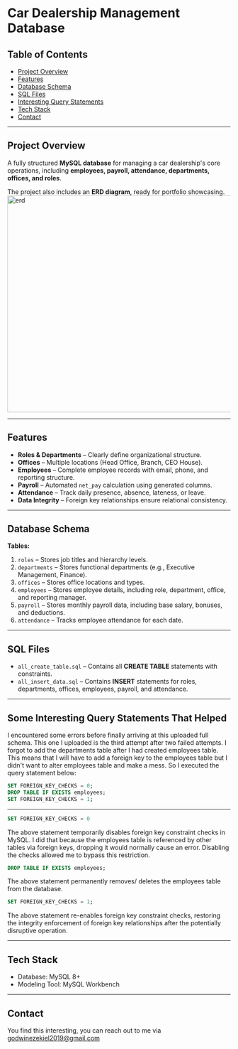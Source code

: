 # Car Dealership Management Database

## Table of Contents
- [Project Overview](#project-overview)
- [Features](#features)
- [Database Schema](#database-schema)
- [SQL Files](#sql-files)
- [Interesting Query Statements](#some-interesting-query-statements-that-helped)
- [Tech Stack](#tech-stack)
- [Contact](#contact)
---
## Project Overview
A fully structured **MySQL database** for managing a car dealership's core operations, including **employees, payroll, attendance, departments, offices, and roles**.

The project also includes an **ERD diagram**, ready for portfolio showcasing.
<img width="718" height="488" alt="erd" src="https://github.com/user-attachments/assets/3d1c3cd7-20f8-48ea-ae5d-dc35f1e47ca5" />

---

## Features
- **Roles & Departments** – Clearly define organizational structure.
- **Offices** – Multiple locations (Head Office, Branch, CEO House).
- **Employees** – Complete employee records with email, phone, and reporting structure.
- **Payroll** – Automated `net_pay` calculation using generated columns.
- **Attendance** – Track daily presence, absence, lateness, or leave.
- **Data Integrity** – Foreign key relationships ensure relational consistency.

---

## Database Schema
**Tables:**
1. `roles` – Stores job titles and hierarchy levels.
2. `departments` – Stores functional departments (e.g., Executive Management, Finance).
3. `offices` – Stores office locations and types.
4. `employees` – Stores employee details, including role, department, office, and reporting manager.
5. `payroll` – Stores monthly payroll data, including base salary, bonuses, and deductions.
6. `attendance` – Tracks employee attendance for each date.


---

## SQL Files
- `all_create_table.sql` – Contains all **CREATE TABLE** statements with constraints.
- `all_insert_data.sql` – Contains **INSERT** statements for roles, departments, offices, employees, payroll, and attendance.

---

## Some Interesting Query Statements That Helped
I encountered some errors before finally arriving at this uploaded full schema. This one I uploaded is the third attempt after two failed attempts.
I forgot to add the departments table after I had created employees table. This means that I will have to add a foreign key to the employees table but I didn't want to alter employees table and make a mess.
So I executed the query statement below:

```sql
SET FOREIGN_KEY_CHECKS = 0;
DROP TABLE IF EXISTS employees;
SET FOREIGN_KEY_CHECKS = 1;
```

---

```sql
SET FOREIGN_KEY_CHECKS = 0
```
The above statement temporarily disables foreign key constraint checks in MySQL.
I did that because the employees table is referenced by other tables via foreign keys, dropping it would normally cause an error. Disabling the checks allowed me to bypass this restriction.

```sql
DROP TABLE IF EXISTS employees;
```
The above statement permanently removes/ deletes the employees table from the database.
```sql
SET FOREIGN_KEY_CHECKS = 1;
```
The above statement re-enables foreign key constraint checks, restoring the integrity enforcement of foreign key relationships after the potentially disruptive operation.

---

## Tech Stack
- Database: MySQL 8+
- Modeling Tool: MySQL Workbench

--- 
## Contact
You find this interesting, you can reach out to me via
godwinezekiel2019@gmail.com
